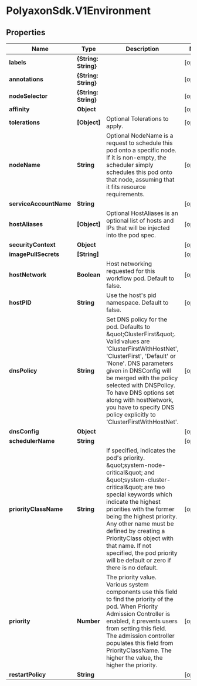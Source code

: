 # PolyaxonSdk.V1Environment

## Properties

Name | Type | Description | Notes
------------ | ------------- | ------------- | -------------
**labels** | **{String: String}** |  | [optional] 
**annotations** | **{String: String}** |  | [optional] 
**nodeSelector** | **{String: String}** |  | [optional] 
**affinity** | **Object** |  | [optional] 
**tolerations** | **[Object]** | Optional Tolerations to apply. | [optional] 
**nodeName** | **String** | Optional NodeName is a request to schedule this pod onto a specific node. If it is non-empty, the scheduler simply schedules this pod onto that node, assuming that it fits resource requirements. | [optional] 
**serviceAccountName** | **String** |  | [optional] 
**hostAliases** | **[Object]** | Optional HostAliases is an optional list of hosts and IPs that will be injected into the pod spec. | [optional] 
**securityContext** | **Object** |  | [optional] 
**imagePullSecrets** | **[String]** |  | [optional] 
**hostNetwork** | **Boolean** | Host networking requested for this workflow pod. Default to false. | [optional] 
**hostPID** | **String** | Use the host&#39;s pid namespace. Default to false. | [optional] 
**dnsPolicy** | **String** | Set DNS policy for the pod. Defaults to \&quot;ClusterFirst\&quot;. Valid values are &#39;ClusterFirstWithHostNet&#39;, &#39;ClusterFirst&#39;, &#39;Default&#39; or &#39;None&#39;. DNS parameters given in DNSConfig will be merged with the policy selected with DNSPolicy. To have DNS options set along with hostNetwork, you have to specify DNS policy explicitly to &#39;ClusterFirstWithHostNet&#39;. | [optional] 
**dnsConfig** | **Object** |  | [optional] 
**schedulerName** | **String** |  | [optional] 
**priorityClassName** | **String** | If specified, indicates the pod&#39;s priority. \&quot;system-node-critical\&quot; and \&quot;system-cluster-critical\&quot; are two special keywords which indicate the highest priorities with the former being the highest priority. Any other name must be defined by creating a PriorityClass object with that name. If not specified, the pod priority will be default or zero if there is no default. | [optional] 
**priority** | **Number** | The priority value. Various system components use this field to find the priority of the pod. When Priority Admission Controller is enabled, it prevents users from setting this field. The admission controller populates this field from PriorityClassName. The higher the value, the higher the priority. | [optional] 
**restartPolicy** | **String** |  | [optional] 


